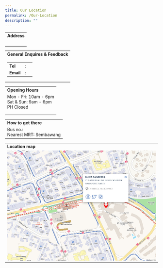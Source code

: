 ```yaml
---
title: Our Location
permalink: /Our-Location
description: ""
---
```

<table border="0" width="100%">
        <tbody><tr>
            <td><b>Address</b></td>
        </tr>
        <tr>
            <td>&nbsp;</td>
        </tr>
    </tbody></table>
    <table border="0" width="100%">
        <tbody><tr>
            <td><b>General Enquires &amp; Feedback</b></td>
        </tr>
        <tr>
            <td>
                <table border="0" width="100%">
                    <tbody><tr>
                        <td><b>Tel</b></td>
                        <td>:</td>
                        <td></td>
                    </tr>
                    <tr>
                        <td><b>Email</b></td>
                        <td>:</td>
                        <td></td>
                    </tr>
                </tbody></table>
            </td>
        </tr>
    </tbody></table>
    <table border="0" width="100%">
        <tbody><tr>
            <td><b>Opening Hours</b></td>
        </tr>
        <tr>
            <td>
                Mon - Fri: 10am - 6pm<br>
                Sat &amp; Sun: 9am - 6pm<br>
                PH Closed<p></p>
            </td>
        </tr>
    </tbody></table>
    <table border="0" width="100%">
        <tbody><tr>
            <td><b>How to get there</b></td>
        </tr>
        <tr>
            <td>
                Bus no.:<br>
                Nearest MRT: Sembawang
            </td>
        </tr>
    </tbody></table>
    <table border="0" width="100%">
        <tbody><tr>
            <td><b>Location map</b></td>
        </tr>
        <tr>
            <td>
							<a href="https://www.onemap.gov.sg/amm/amm.html?mapStyle=Default&zoomLevel=15&marker=latLng:1.44826336410158,103.82276363189!colour:red&popupWidth=200">
                <img src="/images/BukitCanberra.jpg" alt="Bukit Canberra"/>
							</a>
            </td>
        </tr>
    </tbody></table>